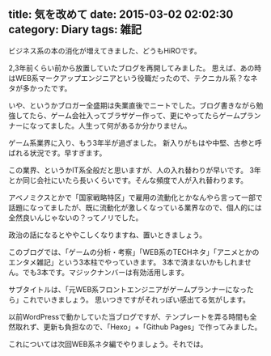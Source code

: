 title: 気を改めて
date: 2015-03-02 02:02:30
category: Diary
tags: 雑記
---
ビジネス系の本の消化が増えてきました、どうもHiROです。

2,3年前くらい前から放置していたブログを再開してみました。
思えば、あの時はWEB系マークアップエンジニアという役職だったので、テクニカル系？なネタが多かったです。

いや、というかブロガー全盛期は失業直後でニートでした。ブログ書きながら勉強してたら、ゲーム会社入ってブラザゲー作って、更にやってたらゲームプランナーになってました。人生って何があるか分かりません。

ゲーム系業界に入り、もう3年半が過ぎました。
新入りがもはや中堅、古参と呼ばれる状況です。早すぎます。

この業界、というかIT系全般だと思いますが、人の入れ替わりが早いです。
3年とか同じ会社にいたら長いくらいです。そんな頻度で人が入れ替わります。

アベノミクスとかで「国家戦略特区」で雇用の流動化とかなんやら言って一部で話題になってましたが、既に流動化が激しくなっている業界なので、個人的には全然良いんじゃないの？ってノリでした。

政治の話になるとややこしくなりますね、置いときましょう。

このブログでは、「ゲームの分析・考察」「WEB系のTECHネタ」「アニメとかのエンタメ雑記」という3本柱でやっていきます。
3本で済まないかもしれません。でも3本です。マジックナンバーは有効活用します。

サブタイトルは、「元WEB系フロントエンジニアがゲームプランナーになったら」これでいきましょう。
思いつきですがそれっぽい感出てる気がします。


以前WordPressで動かしていた当ブログですが、テンプレートを弄る時間も全然取れず、更新も負担なので、「Hexo」+「Github Pages」で作ってみました。

これについては次回WEB系ネタ編でやりましょう。それでは。